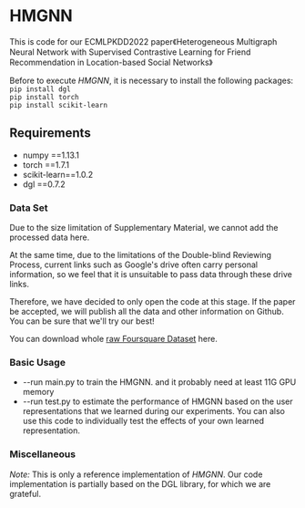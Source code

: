 # HMGNN
This is code for our ECMLPKDD2022 paper《Heterogeneous Multigraph Neural Network with Supervised Contrastive Learning for Friend Recommendation in Location-based Social Networks》


Before to execute *HMGNN*, it is necessary to install the following packages:
<br/>
``pip install dgl``
<br/>
``pip install torch``
<br/>
``pip install scikit-learn``

## Requirements

- numpy ==1.13.1
- torch ==1.7.1
- scikit-learn==1.0.2
- dgl ==0.7.2

### Data Set

Due to the size limitation of Supplementary Material, we cannot add the processed data here.

At the same time, due to the limitations of the Double-blind Reviewing Process, current links such as Google's drive often carry personal information, so we feel that it is unsuitable to pass data through these drive links.

Therefore, we have decided to only open the code at this stage. If the paper be accepted, we will publish all the data and other information on Github.  You can be sure that we'll try our best!

You can download whole [raw Foursquare Dataset](https://sites.google.com/site/yangdingqi/home/foursquare-dataset) here.

### Basic Usage
 
- --run  main.py to train the HMGNN. and it probably need at least 11G GPU memory 
- --run  test.py to estimate the performance of HMGNN based on the user representations that we learned during our experiments. You can also use this code to individually test the effects of your own learned representation.

### Miscellaneous

*Note:* This is only a reference implementation of *HMGNN*. Our code implementation is partially based on the DGL library, for which we are grateful.
